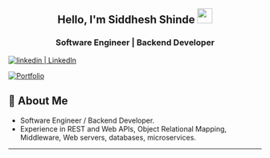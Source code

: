 <h2 align="center">Hello, I'm Siddhesh Shinde <img src="https://user-images.githubusercontent.com/39955420/147578264-bae0526c-028a-49d2-8af8-d08bb4edbd2a.gif" height="30" width="30"></h2>
<h3 align="center">Software Engineer | Backend Developer</h3>

<a href="https://www.linkedin.com/in/siddheshshinde314/" target="_blank"><img alt="linkedin | LinkedIn" src="https://img.shields.io/badge/LinkedIn-%230077B5?style=for-the-badge&logo=linkedin&logoColor=white"/></a>

<a href="https://shenr0n.github.io/" target="_blank"><img alt="Portfolio" 
src="https://img.shields.io/badge/Portfolio-16A085"/></a>

## 💫 About Me

- Software Engineer / Backend Developer.
- Experience in REST and Web APIs, Object Relational Mapping, Middleware, Web servers, databases, microservices.

</div>

----
